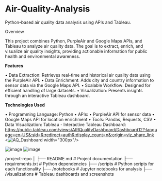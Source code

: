 # Air-Quality-Analysis
Python-based air quality data analysis using APIs and Tableau.

Overview

This project combines Python, PurpleAir and Google Maps APIs, and Tableau to analyze air quality data. The goal is to extract, enrich, and visualize air quality insights, providing actionable information for public health and environmental awareness.

**Features**

• Data Extraction: Retrieves real-time and historical air quality data using the PurpleAir API.
• Data Enrichment: Adds city and country information to sensor data via the Google Maps API.
• Scalable Workflow: Designed for efficient handling of large datasets.
• Visualization: Presents insights through an interactive Tableau dashboard.

**Technologies Used**

• Programming Language: Python
• APIs:
  • PurpleAir API for sensor data
  • Google Maps API for location enrichment
• Tools: Pandas, Requests, CSV
• Data Visualization: Tableau - Interactive Tableau Dashboard: https://public.tableau.com/views/AIRQualityDashboard/Dashboard12?:language=en-US&:sid=&:redirect=auth&:display_count=n&:origin=viz_share_link
<![AQ_Dashboard](https://github.com/user-attachments/assets/b33e7a59-84f2-4d12-b9d3-ad80a1b831f5) width="300px"/>

![image](https://github.com/user-attachments/assets/b488efc4-76bf-4499-a164-e30064a9766b) ![image](https://github.com/user-attachments/assets/3ff244bc-e557-4904-828a-b5e07c041d22)



/project-repo
│
├── README.md               # Project documentation
├── requirements.txt        # Python dependencies
├── /scripts                # Python scripts for each functionality
├── /notebooks              # Jupyter notebooks for analysis
├── /visualizations         # Tableau dashboards and screenshots

